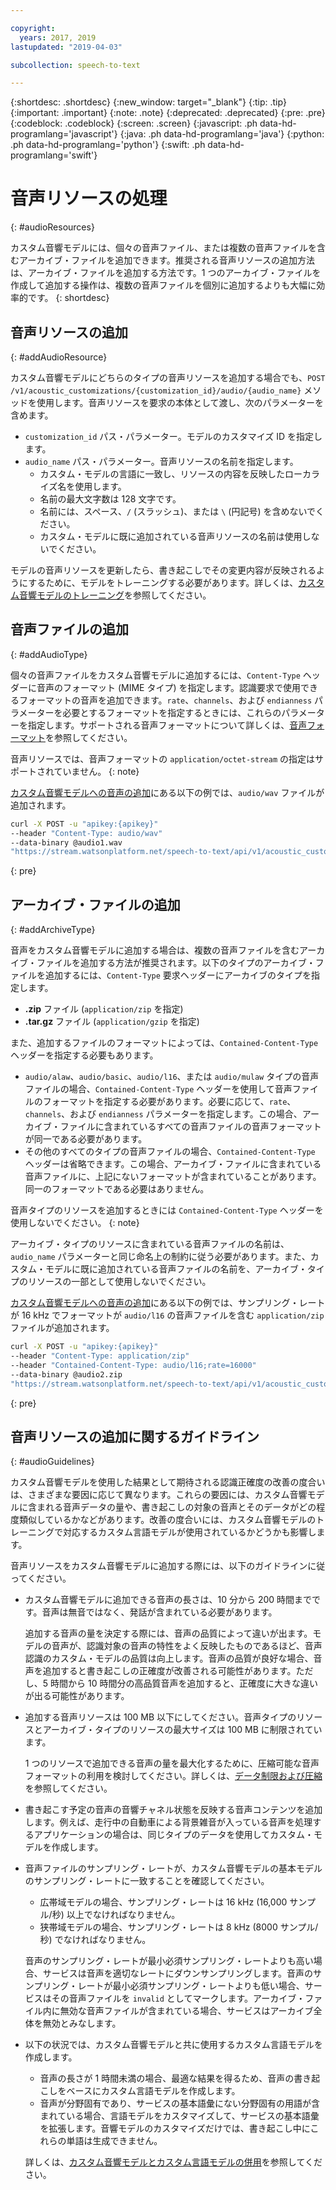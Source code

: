```yaml
---

copyright:
  years: 2017, 2019
lastupdated: "2019-04-03"

subcollection: speech-to-text

---
```


{:shortdesc: .shortdesc}
{:new_window: target="_blank"}
{:tip: .tip}
{:important: .important}
{:note: .note}
{:deprecated: .deprecated}
{:pre: .pre}
{:codeblock: .codeblock}
{:screen: .screen}
{:javascript: .ph data-hd-programlang='javascript'}
{:java: .ph data-hd-programlang='java'}
{:python: .ph data-hd-programlang='python'}
{:swift: .ph data-hd-programlang='swift'}

# 音声リソースの処理
{: #audioResources}

カスタム音響モデルには、個々の音声ファイル、または複数の音声ファイルを含むアーカイブ・ファイルを追加できます。推奨される音声リソースの追加方法は、アーカイブ・ファイルを追加する方法です。1 つのアーカイブ・ファイルを作成して追加する操作は、複数の音声ファイルを個別に追加するよりも大幅に効率的です。
{: shortdesc}

## 音声リソースの追加
{: #addAudioResource}

カスタム音響モデルにどちらのタイプの音声リソースを追加する場合でも、`POST /v1/acoustic_customizations/{customization_id}/audio/{audio_name}` メソッドを使用します。音声リソースを要求の本体として渡し、次のパラメーターを含めます。

-   `customization_id` パス・パラメーター。モデルのカスタマイズ ID を指定します。
-   `audio_name` パス・パラメーター。音声リソースの名前を指定します。
    -   カスタム・モデルの言語に一致し、リソースの内容を反映したローカライズ名を使用します。
    -   名前の最大文字数は 128 文字です。
    -   名前には、スペース、`/` (スラッシュ)、または `\` (円記号) を含めないでください。
    -   カスタム・モデルに既に追加されている音声リソースの名前は使用しないでください。

モデルの音声リソースを更新したら、書き起こしでその変更内容が反映されるようにするために、モデルをトレーニングする必要があります。詳しくは、[カスタム音響モデルのトレーニング](/docs/services/speech-to-text/acoustic-create.html#trainModel-acoustic)を参照してください。

## 音声ファイルの追加
{: #addAudioType}

個々の音声ファイルをカスタム音響モデルに追加するには、`Content-Type` ヘッダーに音声のフォーマット (MIME タイプ) を指定します。認識要求で使用できるフォーマットの音声を追加できます。`rate`、`channels`、および `endianness` パラメーターを必要とするフォーマットを指定するときには、これらのパラメーターを指定します。サポートされる音声フォーマットについて詳しくは、[音声フォーマット](/docs/services/speech-to-text/audio-formats.html)を参照してください。

音声リソースでは、音声フォーマットの `application/octet-stream` の指定はサポートされていません。
{: note}

[カスタム音響モデルへの音声の追加](/docs/services/speech-to-text/acoustic-create.html#addAudio)にある以下の例では、`audio/wav` ファイルが追加されます。

```bash
curl -X POST -u "apikey:{apikey}"
--header "Content-Type: audio/wav"
--data-binary @audio1.wav
"https://stream.watsonplatform.net/speech-to-text/api/v1/acoustic_customizations/{customization_id}/audio/audio1"
```
{: pre}

## アーカイブ・ファイルの追加
{: #addArchiveType}

音声をカスタム音響モデルに追加する場合は、複数の音声ファイルを含むアーカイブ・ファイルを追加する方法が推奨されます。以下のタイプのアーカイブ・ファイルを追加するには、`Content-Type` 要求ヘッダーにアーカイブのタイプを指定します。

-   **.zip** ファイル (`application/zip` を指定)
-   **.tar.gz** ファイル (`application/gzip` を指定)

また、追加するファイルのフォーマットによっては、`Contained-Content-Type` ヘッダーを指定する必要もあります。

-   `audio/alaw`、`audio/basic`、`audio/l16`、または `audio/mulaw` タイプの音声ファイルの場合、`Contained-Content-Type` ヘッダーを使用して音声ファイルのフォーマットを指定する必要があります。必要に応じて、`rate`、`channels`、および `endianness` パラメーターを指定します。この場合、アーカイブ・ファイルに含まれているすべての音声ファイルの音声フォーマットが同一である必要があります。
-   その他のすべてのタイプの音声ファイルの場合、`Contained-Content-Type` ヘッダーは省略できます。この場合、アーカイブ・ファイルに含まれている音声ファイルに、上記にないフォーマットが含まれていることがあります。同一のフォーマットである必要はありません。

音声タイプのリソースを追加するときには `Contained-Content-Type` ヘッダーを使用しないでください。
{: note}

アーカイブ・タイプのリソースに含まれている音声ファイルの名前は、`audio_name` パラメーターと同じ命名上の制約に従う必要があります。また、カスタム・モデルに既に追加されている音声ファイルの名前を、アーカイブ・タイプのリソースの一部として使用しないでください。

[カスタム音響モデルへの音声の追加](/docs/services/speech-to-text/acoustic-create.html#addAudio)にある以下の例では、サンプリング・レートが 16 kHz でフォーマットが `audio/l16` の音声ファイルを含む `application/zip` ファイルが追加されます。

```bash
curl -X POST -u "apikey:{apikey}"
--header "Content-Type: application/zip"
--header "Contained-Content-Type: audio/l16;rate=16000"
--data-binary @audio2.zip
"https://stream.watsonplatform.net/speech-to-text/api/v1/acoustic_customizations/{customization_id}/audio/audio2"
```
{: pre}

## 音声リソースの追加に関するガイドライン
{: #audioGuidelines}

カスタム音響モデルを使用した結果として期待される認識正確度の改善の度合いは、さまざまな要因に応じて異なります。これらの要因には、カスタム音響モデルに含まれる音声データの量や、書き起こしの対象の音声とそのデータがどの程度類似しているかなどがあります。改善の度合いには、カスタム音響モデルのトレーニングで対応するカスタム言語モデルが使用されているかどうかも影響します。

音声リソースをカスタム音響モデルに追加する際には、以下のガイドラインに従ってください。

-   カスタム音響モデルに追加できる音声の長さは、10 分から 200 時間までです。音声は無音ではなく、発話が含まれている必要があります。

    追加する音声の量を決定する際には、音声の品質によって違いが出ます。モデルの音声が、認識対象の音声の特性をよく反映したものであるほど、音声認識のカスタム・モデルの品質は向上します。音声の品質が良好な場合、音声を追加すると書き起こしの正確度が改善される可能性があります。ただし、5 時間から 10 時間分の高品質音声を追加すると、正確度に大きな違いが出る可能性があります。
-   追加する音声リソースは 100 MB 以下にしてください。音声タイプのリソースとアーカイブ・タイプのリソースの最大サイズは 100 MB に制限されています。

    1 つのリソースで追加できる音声の量を最大化するために、圧縮可能な音声フォーマットの利用を検討してください。詳しくは、[データ制限および圧縮](/docs/services/speech-to-text/audio-formats.html#limits)を参照してください。
-   書き起こす予定の音声の音響チャネル状態を反映する音声コンテンツを追加します。例えば、走行中の自動車による背景雑音が入っている音声を処理するアプリケーションの場合は、同じタイプのデータを使用してカスタム・モデルを作成します。
-   音声ファイルのサンプリング・レートが、カスタム音響モデルの基本モデルのサンプリング・レートに一致することを確認してください。
    -   広帯域モデルの場合、サンプリング・レートは 16 kHz (16,000 サンプル/秒) 以上でなければなりません。
    -   狭帯域モデルの場合、サンプリング・レートは 8 kHz (8000 サンプル/秒) でなければなりません。

    音声のサンプリング・レートが最小必須サンプリング・レートよりも高い場合、サービスは音声を適切なレートにダウンサンプリングします。音声のサンプリング・レートが最小必須サンプリング・レートよりも低い場合、サービスはその音声ファイルを `invalid` としてマークします。アーカイブ・ファイル内に無効な音声ファイルが含まれている場合、サービスはアーカイブ全体を無効とみなします。
-   以下の状況では、カスタム音響モデルと共に使用するカスタム言語モデルを作成します。
    -   音声の長さが 1 時間未満の場合、最適な結果を得るため、音声の書き起こしをベースにカスタム言語モデルを作成します。
    -   音声が分野固有であり、サービスの基本語彙にない分野固有の用語が含まれている場合、言語モデルをカスタマイズして、サービスの基本語彙を拡張します。音響モデルのカスタマイズだけでは、書き起こし中にこれらの単語は生成できません。

    詳しくは、[カスタム音響モデルとカスタム言語モデルの併用](/docs/services/speech-to-text/acoustic-both.html)を参照してください。
